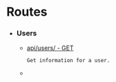 Routes
===

* ### Users
  * [api/users/ - GET](users/users-get.md)
  
    `Get information for a user.`
  *
